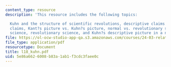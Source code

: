 ```yaml
---
content_type: resource
description: 'This resource includes the following topics:

  Kuhn and the structure of scientific revolutions, descriptive claims vs. philosophical
  claims, Kant?s picture vs. Kuhn?s picture, normal vs. revolutionary science, normal
  science, revolutionary science, and Kuhn?s descriptive picture in a nutshell.'
file: https://ol-ocw-studio-app-qa.s3.amazonaws.com/courses/24-03-relativism-reason-and-reality-spring-2005/5e86a6626008b83a1ab1f3cdc3faee0c_l18_kuhn.pdf
file_type: application/pdf
resourcetype: Document
title: l18_kuhn.pdf
uid: 5e86a662-6008-b83a-1ab1-f3cdc3faee0c
---
```

